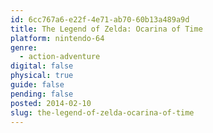 ```yaml
---
id: 6cc767a6-e22f-4e71-ab70-60b13a489a9d
title: The Legend of Zelda: Ocarina of Time
platform: nintendo-64
genre:
  - action-adventure
digital: false
physical: true
guide: false
pending: false
posted: 2014-02-10
slug: the-legend-of-zelda-ocarina-of-time
---
```

